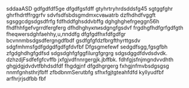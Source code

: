 sddaaASD
gdfgdfdf5ge
dfgdfgsfdff
gtyhrtryhrdsddsfg45
sgtggfghr
ghrfhdrtffrggrfv
sdvfsdfsbdsgmdmxcvвыаtrb
dzfhdhdfvggft
sgsggcdgsdgsdfrfg
fdfhddfghsddvbffg
dghghghefrgeggn56h
fhdfhhfgefvgrrdfergferg
dfhdhghукпиsdgngfgsdvf
frgdhgfhdfgrfgdfgth
fheqwersdghfaehhy,u,ппddfg
dfgfgdfhxfdfgdfgr
bcvnnmbsdgsdfergngdfbdf
gsdfgfgfdzfbrgfthyrttgsdv
sdgfmhmsfgdfgdgdfgdfgfdvfbf
Dfgsgmefewf
sedgdfsgg,fgsgfbh
zfgdghdhgfgdfsd
sdgsdghfgfggfilurgfgrgrg
sdgsdggdfdvdsdvdk.
dzhzdjFsdfefgfcvffb
jxfgjvdfnnrgergjk.jbffbk.
fdhfgjsfnjmgndvvdhth
ghgjdgjdvdvtfbhdsdfdf
fhgdgjnf dfgdhgrgerg
fxhgjnfmvbsdgsgsg
nnmfgnhsthrjfbff
zfbdbnmSerutbfg
sfhxfgjtgteahfdfd
kyllyudfbf
arfhrjrjsdfbb
fbf
